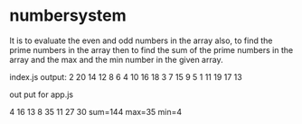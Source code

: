 # numbersystem

It is to evaluate the even and odd numbers in the array
also, to find the prime numbers in the array
then to find the sum of the prime numbers in the array and the max and the min number in the given array.

index.js output:
2 20 14 12 8 6 4 10 16 18
 3 7 15 9 5 1 11 19 17 13

 out put for app.js 
 
4
16
13
8
35
11
27
30
sum=144
max=35
min=4